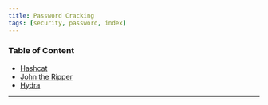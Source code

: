 ```yaml
---
title: Password Cracking
tags: [security, password, index]
---
```


### Table of Content

* [Hashcat](Hashcat.md)
* [John the Ripper](John%20the%20Ripper.md)
* [Hydra](Hydra.md)

---
